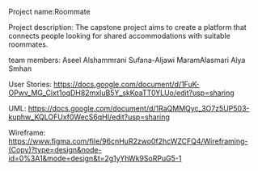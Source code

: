 Project name:Roommate 

Project description:
The capstone project aims to create a platform that connects people looking for shared accommodations with suitable roommates.

team members:
Aseel Alshammrani
Sufana-Aljawi
MaramAlasmari
Alya Smhan

User Stories:
https://docs.google.com/document/d/1FuK-OPwv_MG_Cixt1oqDH82mxIuB5Y_skKoaTT0YLUo/edit?usp=sharing

UML:
https://docs.google.com/document/d/1RaQMMQyc_3O7z5UP503-kuphw_KQLOFUxf0WecS6qHI/edit?usp=sharing

Wireframe:
https://www.figma.com/file/96cnHuR2zwo0f2hcWZCFQ4/Wireframing-(Copy)?type=design&node-id=0%3A1&mode=design&t=2g1yYhWk9SoRPuG5-1


